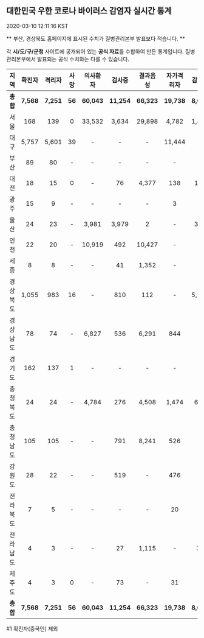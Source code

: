 
## 대한민국 우한 코로나 바이러스 감염자 실시간 통계
2020-03-10 12:11:16 KST

** 부산, 경상북도 홈페이지에 표시된 수치가 질병관리본부 발표보다 적습니다. **

각 **시/도/구/군청** 사이트에 공개되어 있는 **공식 자료**를 수합하여 만든 통계입니다.
질병관리본부에서 발표되는 공식 수치와는 다를 수 있습니다.


|  지역  | 확진자 |  격리자  |  사망  |  의사환자  |  검사중  |  결과음성  |  자가격리자  |  감시중  |  감시해제  |  퇴원  |
|:------:|:------:|:--------:|:--------:|:----------:|:--------:|:----------------:|:------------:|:--------:|:----------:|:--:|
|**총합**|**7,568**|**7,251**|**56**|**60,043**|**11,254**|**66,323**|**19,738**|**8,059**|**8,493**|**258**|
|서울|168|139|0|33,532|3,634|29,898|4,782|1,460|3,322|29|
|대구|5,757|5,601|39|-|-|-|11,444|-|-|117|
|부산|89|80|-|-|-|-|-|-|-|9|
|대전|18|15|0|-|76|4,377|138|138|227|3|
|광주|15|9|-|-|-|-|3|-|-|3|
|울산|24|23|-|3,981|3,979|2|-|352|208|1|
|인천|22|20|-|10,919|492|10,427|-|-|-|2|
|세종|8|8|-|-|41|1,352|-|-|-|-|
|경상북도|1,055|983|16|-|810|112|-|5,388|3,778|56|
|경상남도|78|74|-|6,827|536|6,291|844|-|-|4|
|경기도|162|137|1|-|-|-|-|-|-|24|
|충청북도|24|24|-|4,784|276|4,508|1,474|685|789|-|
|충청남도|105|105|-|-|791|8,241|526|-|-|-|
|강원도|28|22|-|-|519|-|476|-|-|6|
|전라북도|7|5|-|-|-|-|20|-|-|2|
|전라남도|4|3|-|-|27|1,115|-|36|169|1|
|제주도|4|3|0|-|73|-|31|-|-|1|
|**총합**|**7,568**|**7,251**|**56**|**60,043**|**11,254**|**66,323**|**19,738**|**8,059**|**8,493**|**258**|


#1 확진자(중국인) 제외
    